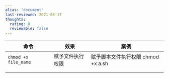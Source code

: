 ```yaml
---
alias: "document"
last-reviewed: 2021-08-17
thoughts:
  rating: 8
  reviewable: false
---
```


| 命令                   | 效果       | 案例                          |
| -------------------- | -------- | --------------------------- |
| `chmod +x file_name` | 赋予文件执行权限 | 赋予脚本文件执行权限  chmod +x   a.sh |
|                      |          |                             |
|                      |          |                             |
